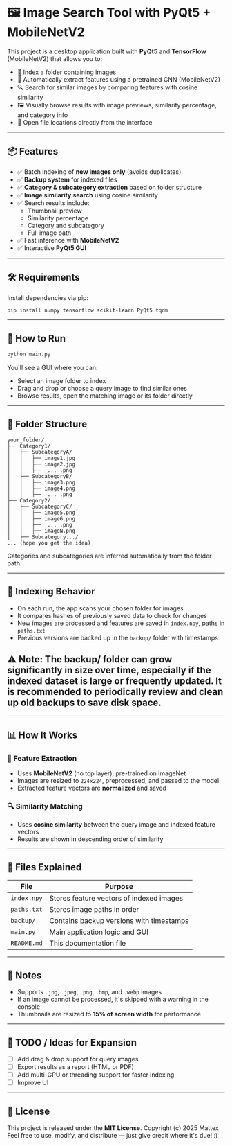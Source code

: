 # 🖼️ Image Search Tool with PyQt5 + MobileNetV2

This project is a desktop application built with **PyQt5** and **TensorFlow** (MobileNetV2) that allows you to:

- 📁 Index a folder containing images  
- 🧠 Automatically extract features using a pretrained CNN (MobileNetV2)  
- 🔍 Search for similar images by comparing features with cosine similarity  
- 🖼️ Visually browse results with image previews, similarity percentage, and category info  
- 📂 Open file locations directly from the interface  

---

## 📦 Features

- ✅ Batch indexing of **new images only** (avoids duplicates)  
- ✅ **Backup system** for indexed files  
- ✅ **Category & subcategory extraction** based on folder structure  
- ✅ **Image similarity search** using cosine similarity  
- ✅ Search results include:
  - Thumbnail preview  
  - Similarity percentage  
  - Category and subcategory  
  - Full image path  
- ✅ Fast inference with **MobileNetV2**  
- ✅ Interactive **PyQt5 GUI**  

---

## 🛠️ Requirements

Install dependencies via pip:

```bash
pip install numpy tensorflow scikit-learn PyQt5 tqdm
```

---

## 🚀 How to Run

```bash
python main.py
```

You'll see a GUI where you can:

- Select an image folder to index  
- Drag and drop or choose a query image to find similar ones  
- Browse results, open the matching image or its folder directly  

---

## 📂 Folder Structure

```
your_folder/
├── Category1/
│   ├── SubcategoryA/
│   │   ├── image1.jpg
│   │   ├── image2.jpg
│   │   ├──  ... .png
│   ├── SubcategoryB/
│   │   ├── image3.png
│   │   ├── image4.png
│   │   ├──  ... .png
├── Category2/
│   ├── SubcategoryC/
│   │   ├── image5.png
│   │   ├── image6.png
│   │   ├──  ... .png
│   │   ├── imageN.png
│   ├── Subcategory.../
... (hope you get the idea)
```

Categories and subcategories are inferred automatically from the folder path.

---

## 💾 Indexing Behavior

- On each run, the app scans your chosen folder for images  
- It compares hashes of previously saved data to check for changes  
- New images are processed and features are saved in `index.npy`, paths in `paths.txt`  
- Previous versions are backed up in the `backup/` folder with timestamps

## ⚠️ Note: The backup/ folder can grow significantly in size over time, especially if the indexed dataset is large or frequently updated. It is recommended to periodically review and clean up old backups to save disk space.

---

## 📊 How It Works

### 🧠 Feature Extraction

- Uses **MobileNetV2** (no top layer), pre-trained on ImageNet  
- Images are resized to `224x224`, preprocessed, and passed to the model  
- Extracted feature vectors are **normalized** and saved  

### 🔍 Similarity Matching

- Uses **cosine similarity** between the query image and indexed feature vectors  
- Results are shown in descending order of similarity  

---

## 📎 Files Explained

| File        | Purpose                                      |
|-------------|----------------------------------------------|
| `index.npy` | Stores feature vectors of indexed images     |
| `paths.txt` | Stores image paths in order                  |
| `backup/`   | Contains backup versions with timestamps     |
| `main.py`   | Main application logic and GUI               |
| `README.md` | This documentation file                      |

---

## 🧪 Notes

- Supports `.jpg`, `.jpeg`, `.png`, `.bmp`, and `.webp` images  
- If an image cannot be processed, it's skipped with a warning in the console  
- Thumbnails are resized to **15% of screen width** for performance  

---

## 📌 TODO / Ideas for Expansion

- [ ] Add drag & drop support for query images  
- [ ] Export results as a report (HTML or PDF)  
- [ ] Add multi-GPU or threading support for faster indexing  
- [ ] Improve UI

---

## 📄 License

This project is released under the **MIT License**.
Copyright (c) 2025 Mattex
Feel free to use, modify, and distribute — just give credit where it's due! :)
